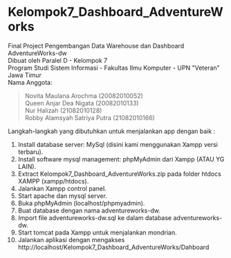 # Kelompok7_Dashboard_AdventureWorks

Final Project Pengembangan Data Warehouse dan Dashboard AdventureWorks-dw  
Dibuat oleh Paralel D - Kelompok 7  
Program Studi Sistem Informasi - Fakultas Ilmu Komputer - UPN "Veteran" Jawa Timur  
Nama Anggota:  
> Novita Maulana Arochma        (20082010052)  
> Queen Anjar Dea Nigata        (20082010133)  
> Nur Halizah                   (21082010128)  
> Robby Alamsyah Satriya Putra  (21082010166)

Langkah-langkah yang dibutuhkan untuk menjalankan app dengan baik :
1. Install database server: MySql (disini kami menggunakan Xampp versi terbaru).
2. Install software mysql management: phpMyAdmin dari Xampp (ATAU YG LAIN).
3. Extract Kelompok7_Dashboard_AdventureWorks.zip pada folder htdocs XAMPP (xampp/htdocs).
4. Jalankan Xampp control panel.
5. Start apache dan mysql server.
6. Buka phpMyAdmin (localhost/phpmyadmin).
7. Buat database dengan nama adventureworks-dw.
8. Import file adventureworks-dw.sql ke dalam database adventureworks-dw.
9. Start tomcat pada Xampp untuk menjalankan mondrian.
10. Jalankan aplikasi dengan mengakses http://localhost/Kelompok7_Dashboard_AdventureWorks/Dahboard
